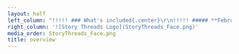 ```yaml
---
layout: half
left_column: "!!!!! ### What's included{.center}\r\n!!!!! ##### **February 4-7, 2021**{.center}\r\n!!!!!  * Three-day masterclass that goes deep into one topic for the whole weekend\r\n!!!!!  * 4 one-hour sessions on common issues that relate to characters in fiction\r\n!!!!!  * Daily critique groups + feedback on the first 10 pages of your manuscript\r\n!!!!!  * Lots of time for writing while connecting with other writers\r\n!!!!! \r\n!!!!! Because our Unraveling Character Retreat has 3 editors, each participant will be able to pick from [3 masterclass topics and 12 session topics](/story-threads#class-descriptions)\r\n!!!!! \r\n!!!!! **Editors**\r\n!!!!! \r\n!!!!! Jeni Chappelle </br>\r\n!!!!! Tiffany Grimes</br>\r\n!!!!! Carly Hayward</br>\r\n!!!!! \r\n!!!!! **Cost: $895**"
right_column: '![Story Threads Logo](StoryThreads_Face.png)'
media_order: StoryThreads_Face.png
title: overview
---
```


